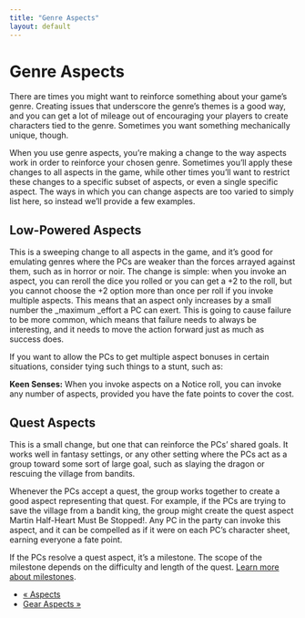 ```yaml
---
title: "Genre Aspects"
layout: default
---
```


#  Genre Aspects

There are times you might want to reinforce something about your game’s genre.
Creating issues that underscore the genre’s themes is a good way, and you can
get a lot of mileage out of encouraging your players to create characters tied
to the genre. Sometimes you want something mechanically unique, though.

When you use genre aspects, you’re making a change to the way aspects work in
order to reinforce your chosen genre. Sometimes you’ll apply these changes to
all aspects in the game, while other times you’ll want to restrict these
changes to a specific subset of aspects, or even a single specific aspect. The
ways in which you can change aspects are too varied to simply list here, so
instead we’ll provide a few examples.

## Low-Powered Aspects

This is a sweeping change to all aspects in the game, and it’s good for
emulating genres where the PCs are weaker than the forces arrayed against
them, such as in horror or noir. The change is simple: when you invoke an
aspect, you can reroll the dice you rolled or you can get a +2 to the roll,
but you cannot choose the +2 option more than once per roll if you invoke
multiple aspects. This means that an aspect only increases by a small number
the _maximum _effort a PC can exert. This is going to cause failure to be more
common, which means that failure needs to always be interesting, and it needs
to move the action forward just as much as success does.

If you want to allow the PCs to get multiple aspect bonuses in certain
situations, consider tying such things to a stunt, such as:

**Keen Senses:** When you invoke aspects on a Notice roll, you can invoke any number of aspects, provided you have the fate points to cover the cost.

## Quest Aspects

This is a small change, but one that can reinforce the PCs’ shared goals. It
works well in fantasy settings, or any other setting where the PCs act as a
group toward some sort of large goal, such as slaying the dragon or rescuing
the village from bandits.

Whenever the PCs accept a quest, the group works together to create a good
aspect representing that quest. For example, if the PCs are trying to save the
village from a bandit king, the group might create the quest aspect
<span class="aspect">Martin Half-Heart Must Be Stopped!</span>. Any PC in the party
can invoke this aspect, and it can be compelled as if it were on each PC’s
character sheet, earning everyone a fate point.

If the PCs resolve a quest aspect, it’s a milestone. The scope of the
milestone depends on the difficulty and length of the quest. [Learn more about
milestones](../../fate-core/advancement-change).

  * [« Aspects](/fate-srd/fate-system-toolkit/aspects)
  * [Gear Aspects »](/fate-srd/fate-system-toolkit/gear-aspects)

